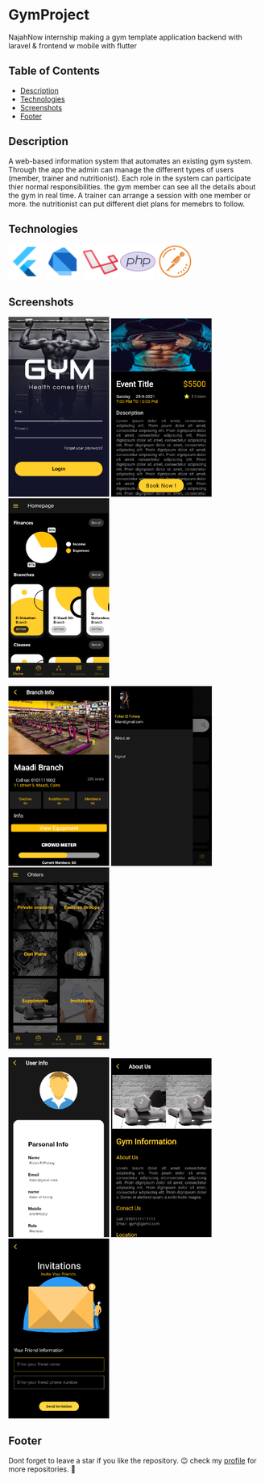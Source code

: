 # GymProject
NajahNow internship making a gym template application backend with laravel &amp; frontend w mobile with flutter 

## Table of Contents

* [Description](#description)
* [Technologies](#technologies)
* [Screenshots](#screenshots)
* [Footer](#footer)

## Description

A web-based information system that automates an existing gym system. Through the app the admin can manage the different types of users (member, trainer and nutritionist). Each role in the system can participate thier normal responsibilities. the gym member can see all the details about the gym in real time. A trainer can arrange a session with one member or more. the nutritionist can put different diet plans for memebrs to follow.

## Technologies

<img src="screenshots/icons/flutter.png" width="70px"> <img src="screenshots/icons/dart.png" width="70px"> <img src="screenshots/icons/laravel.png" width="70px"> <img src="screenshots/icons/php.png" width="70px"> <img src="screenshots/icons/postman.png" width="70px">


## Screenshots

<img src="screenshots/1.PNG" width="200px">  <img src="screenshots/2.PNG" width="200px">  <img src="screenshots/3.PNG" width="200px">

<img src="screenshots/4.PNG" width="200px">  <img src="screenshots/6.PNG" width="200px">  <img src="screenshots/5.PNG" width="200px"> 

<img src="screenshots/7.PNG" width="200px">  <img src="screenshots/8.PNG" width="200px">  <img src="screenshots/9.PNG" width="200px">



## Footer
Dont forget to leave a star if you like the repository. 😉
check my [profile](https://github.com/AdhamMagdyA) for more repositories. 🤩
